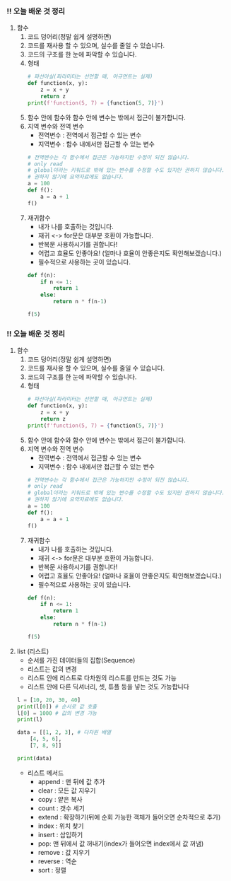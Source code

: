 ### !! 오늘 배운 것 정리

1. 함수
    1. 코드 덩어리(정말 쉽게 설명하면)
    2. 코드를 재사용 할 수 있으며, 실수를 줄일 수 있습니다.
    3. 코드의 구조를 한 눈에 파악할 수 있습니다.
    4. 형태
        ```python
        # 파선아실(파라미터는 선언할 때, 아규먼트는 실제)
        def function(x, y):
            z = x + y
            return z
        print(f'function(5, 7) = {function(5, 7)}')
        ```
    5. 함수 안에 함수와 함수 안에 변수는 밖에서 접근이 불가합니다.
    6. 지역 변수와 전역 변수
        * 전역변수 : 전역에서 접근할 수 있는 변수
        * 지역변수 : 함수 내에서만 접근할 수 있는 변수
        ```python
        # 전역변수는 각 함수에서 접근은 가능하지만 수정이 되진 않습니다.
        # only read
        # global이라는 키워드로 밖에 있는 변수를 수정할 수도 있지만 권하지 않습니다.
        # 권하지 않기에 요약자료에도 없습니다.
        a = 100
        def f():
            a = a + 1
        f()
        ```
    7. 재귀함수
        * 내가 나를 호출하는 것입니다.
        * 재귀 <-> for문은 대부분 호환이 가능합니다.
        * 반복문 사용하시기를 권합니다!
        * 어렵고 효율도 안좋아요! (얼마나 효율이 안좋은지도 확인해보겠습니다.)
        * 필수적으로 사용하는 곳이 있습니다.
        ```python
        def f(n):
            if n <= 1:
                return 1
            else:
                return n * f(n-1)

        f(5)
        ```
### !! 오늘 배운 것 정리

1. 함수
    1. 코드 덩어리(정말 쉽게 설명하면)
    2. 코드를 재사용 할 수 있으며, 실수를 줄일 수 있습니다.
    3. 코드의 구조를 한 눈에 파악할 수 있습니다.
    4. 형태
        ```python
        # 파선아실(파라미터는 선언할 때, 아규먼트는 실제)
        def function(x, y):
            z = x + y
            return z
        print(f'function(5, 7) = {function(5, 7)}')
        ```
    5. 함수 안에 함수와 함수 안에 변수는 밖에서 접근이 불가합니다.
    6. 지역 변수와 전역 변수
        * 전역변수 : 전역에서 접근할 수 있는 변수
        * 지역변수 : 함수 내에서만 접근할 수 있는 변수
        ```python
        # 전역변수는 각 함수에서 접근은 가능하지만 수정이 되진 않습니다.
        # only read
        # global이라는 키워드로 밖에 있는 변수를 수정할 수도 있지만 권하지 않습니다.
        # 권하지 않기에 요약자료에도 없습니다.
        a = 100
        def f():
            a = a + 1
        f()
        ```
    7. 재귀함수
        * 내가 나를 호출하는 것입니다.
        * 재귀 <-> for문은 대부분 호환이 가능합니다.
        * 반복문 사용하시기를 권합니다!
        * 어렵고 효율도 안좋아요! (얼마나 효율이 안좋은지도 확인해보겠습니다.)
        * 필수적으로 사용하는 곳이 있습니다.
        ```python
        def f(n):
            if n <= 1:
                return 1
            else:
                return n * f(n-1)

        f(5)
        ```
2. list (리스트)
    * 순서를 가진 데이터들의 집합(Sequence)
    * 리스트는 값의 변경
    * 리스트 안에 리스트로 다차원의 리스트를 만드는 것도 가능
    * 리스트 안에 다른 딕셔너리, 셋, 튜플 등을 넣는 것도 가능합니다
    ```python
    l = [10, 20, 30, 40]
    print(l[0]) # 순서로 값 호출
    l[0] = 1000 # 값의 변경 가능
    print(l)

    data = [[1, 2, 3], # 다차원 배열
        [4, 5, 6],
        [7, 8, 9]]

    print(data)
    ```
    * 리스트 메서드
        * append : 맨 뒤에 값 추가
        * clear : 모든 값 지우기
        * copy : 얕은 복사
        * count : 갯수 세기
        * extend : 확장하기(뒤에 순회 가능한 객체가 들어오면 순차적으로 추가)
        * index : 위치 찾기
        * insert : 삽입하기
        * pop: 맨 뒤에서 값 꺼내기(index가 들어오면 index에서 값 꺼냄)
        * remove : 값 지우기
        * reverse : 역순
        * sort : 정렬
